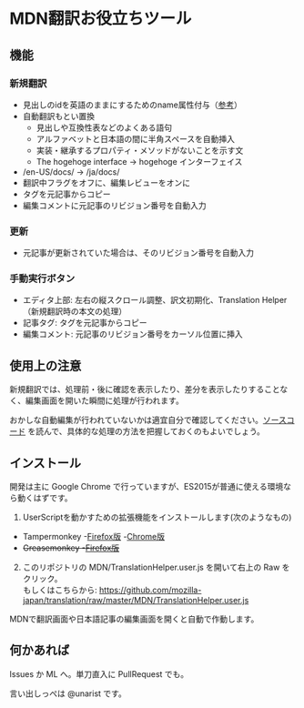 # MDN翻訳お役立ちツール

## 機能

### 新規翻訳

- 見出しのidを英語のままにするためのname属性付与（[参考](TranslationHelper.user.js)）
- 自動翻訳もとい置換
  - 見出しや互換性表などのよくある語句
  - アルファベットと日本語の間に半角スペースを自動挿入
  - 実装・継承するプロパティ・メソッドがないことを示す文
  - The hogehoge interface → hogehoge インターフェイス
- /en-US/docs/ → /ja/docs/
- 翻訳中フラグをオフに、編集レビューをオンに
- タグを元記事からコピー
- 編集コメントに元記事のリビジョン番号を自動入力

### 更新

- 元記事が更新されていた場合は、そのリビジョン番号を自動入力

### 手動実行ボタン

- エディタ上部: 左右の縦スクロール調整、訳文初期化、Translation Helper（新規翻訳時の本文の処理）
- 記事タグ: タグを元記事からコピー
- 編集コメント: 元記事のリビジョン番号をカーソル位置に挿入

## 使用上の注意

新規翻訳では、処理前・後に確認を表示したり、差分を表示したりすることなく、編集画面を開いた瞬間に処理が行われます。

おかしな自動編集が行われていないかは適宜自分で確認してください。[ソースコード](TranslationHelper.user.js)
を読んで、具体的な処理の方法を把握しておくのもよいでしょう。

## インストール

開発は主に Google Chrome で行っていますが、ES2015が普通に使える環境なら動くはずです。

1. UserScriptを動かすための拡張機能をインストールします(次のようなもの)
 - Tampermonkey
  -[Firefox版](https://addons.mozilla.org/ja/firefox/addon/tampermonkey/) 
  -[Chrome版](https://chrome.google.com/webstore/detail/tampermonkey/dhdgffkkebhmkfjojejmpbldmpobfkfo)
 - <del>Greasemonkey
  -[Firefox版](https://addons.mozilla.org/ja/firefox/addon/greasemonkey/)</del>
2. このリポジトリの MDN/TranslationHelper.user.js を開いて右上の Raw をクリック。  
もしくはこちらから: https://github.com/mozilla-japan/translation/raw/master/MDN/TranslationHelper.user.js

MDNで翻訳画面や日本語記事の編集画面を開くと自動で作動します。

## 何かあれば

Issues か ML へ。単刀直入に PullRequest でも。

言い出しっぺは @unarist です。
